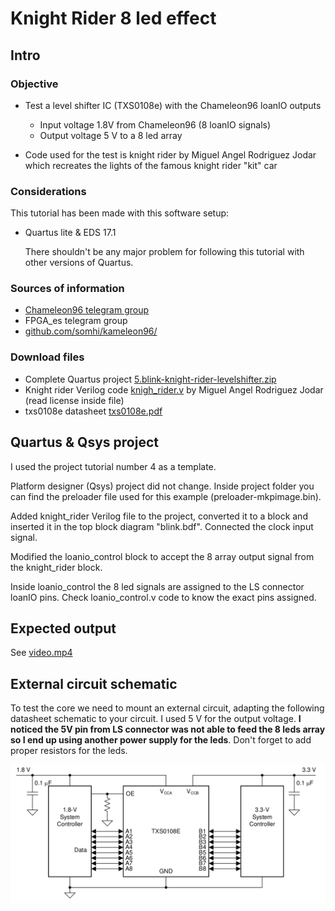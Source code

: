 # Knight Rider 8 led effect

Intro
-----

### Objective

* Test a level shifter IC (TXS0108e) with the Chameleon96 loanIO outputs
  * Input voltage 1.8V from Chameleon96 (8 loanIO signals)
  * Output voltage 5 V to a 8 led array

* Code used for the test is knight rider by Miguel Angel Rodriguez Jodar which recreates the lights of the famous knight rider "kit" car


### Considerations
This tutorial has been made with this software setup:

* Quartus lite & EDS 17.1

  There shouldn't be any major problem for following this tutorial with other versions of Quartus.

### Sources of information

* [Chameleon96 telegram group](https://t.me/Chameleon96)
* FPGA_es telegram group
* [github.com/somhi/kameleon96/](https://github.com/somhi/kameleon96)


### Download files

* Complete Quartus project [5.blink-knight-rider-levelshifter.zip](./5.blink-knight-rider-levelshifter.zip)  
* Knight rider Verilog code [knigh_rider.v](./knigh_rider.v) by Miguel Angel Rodriguez Jodar (read license inside file)
* txs0108e datasheet [txs0108e.pdf](./txs0108e.pdf)



Quartus & Qsys project
--------------------

I used the project tutorial number 4 as a template.

Platform designer (Qsys) project did not change. Inside project folder you can find the preloader file used for this example (preloader-mkpimage.bin).

Added knight_rider Verilog file to the project, converted it to a block and inserted it in the top block diagram "blink.bdf".  Connected the clock input signal. 

Modified the loanio_control block to accept the 8 array output signal from the knight_rider block.

Inside loanio_control the 8 led signals are assigned to the LS connector loanIO pins. Check loanio_control.v code to know the exact pins assigned.



Expected output
--------------------------

See [video.mp4](./video.mp4)



External circuit schematic
--------------------------

To test the core we need to mount an external circuit, adapting the following datasheet schematic to your circuit. I used 5 V for the output voltage. **I noticed the 5V pin from LS connector was not able to feed the 8 leds array so I end up using another power supply for the leds**. Don't forget to add proper resistors for the leds.


![](./schematic.png)




